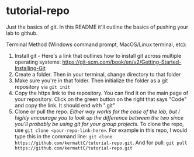 # tutorial-repo
Just the basics of git. In this README it'll outline the basics of pushing your lab to github.

Terminal Method (Windows command prompt, MacOS/Linux terminal, etc):

1. Install git - Here's a link that outlines how to install git across multiple operating systems: https://git-scm.com/book/en/v2/Getting-Started-Installing-Git
2. Create a folder. Then in your terminal, change directory to that folder
3. Make sure you're in that folder. Then initialize the folder as a git repository via ```git init```
4. Copy the https link to the repository. You can find it on the main page of your repository. Click on the green button on the right that says "Code" and copy the link. It should end with ".git"
5. Clone or pull the repo. _Either way works for the case of the lab, but I highly encourage you to look up the difference between the two since you'll probably be using git for your group projects._ To clone the repo, use ```git clone <your-repo-link-here>```. For example in this repo, I would type this in the command line: ``` git clone https://github.com/kermattC/tutorial-repo.git ```. And for pull: ```git pull https://github.com/kermattC/tutorial-repo.git```
